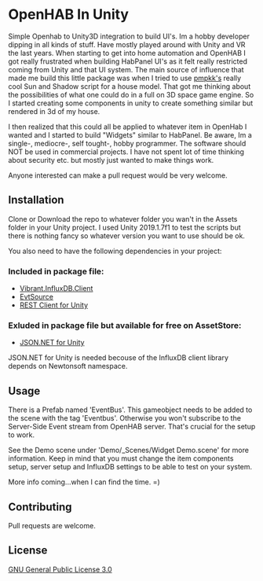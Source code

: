 # OpenHAB In Unity
Simple Openhab to Unity3D integration to build UI's.
Im a hobby developer dipping in all kinds of stuff. Have mostly played around with Unity and VR the last years.
When starting to get into home automation and OpenHAB I got really frustrated when building HabPanel UI's as it felt
really restricted coming from Unity and that UI system. The main source of influence that made me build this little package was 
when I tried to use [pmpkk's](https://community.openhab.org/t/show-current-sun-position-and-shadow-of-house-generate-svg/34764) really cool
Sun and Shadow script for a house model. That got me thinking about the possibilities of what one could do in a full on 3D space game
engine. So I started creating some components in unity to create something similar but rendered in 3d of my house.

I then realized that this could all be applied to whatever item in OpenHab I wanted and I started to build "Widgets" similar to HabPanel.
Be aware, Im a single-, mediocre-, self tought-, hobby programmer. The software should NOT be used in commercial projects. 
I have not spent lot of time thinking about security etc. but mostly just wanted to make things work. 

Anyone interested can make a pull request would be very welcome.

## Installation
Clone or Download the repo to whatever folder you wan't in the Assets folder in your Unity project. I used Unity 2019.1.7f1 to test the
scripts but there is nothing fancy so whatever version you want to use should be ok.

You also need to have the following dependencies in your project:

### Included in package file:
* [Vibrant.InfluxDB.Client](https://github.com/MikaelGRA/InfluxDB.Client/tree/master/src/Vibrant.InfluxDB.Client)
* [EvtSource](https://github.com/3ventic/EvtSource)
* [REST Client for Unity](https://github.com/proyecto26/RestClient)

### Exluded in package file but available for free on AssetStore:
* [JSON.NET for Unity](https://assetstore.unity.com/detail/tools/input-management/json-net-for-unity-11347)

JSON.NET for Unity is needed becouse of the InfluxDB client library depends on Newtonsoft namespace.

## Usage
There is a Prefab named 'EventBus'. This gameobject needs to be added to the scene with the tag 'Eventbus'. Otherwise you won't subscribe to the Server-Side Event stream from OpenHAB server. That's crucial for
the setup to work.

See the Demo scene under 'Demo/_Scenes/Widget Demo.scene' for more information. Keep in mind that you must change the item components setup, server setup and InfluxDB settings to be able to test on your system.

More info coming...when I can find the time. =)

## Contributing
Pull requests are welcome.

## License
[GNU General Public License 3.0](https://choosealicense.com/licenses/gpl-3.0/)
